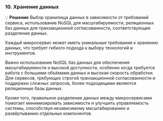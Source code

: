 ### 10. Хранение данных

💡 **Решение**  Выбор хранилища данных в зависимости от требований сервиса, использование NoSQL для масштабируемости, реляционных баз данных для транзакционной согласованности, соответствующее разделение данных.

Каждый микросервис может иметь уникальные требования к хранению данных, что требует гибкого подхода к выбору технологий и инструментов.

Важно использование NoSQL баз данных для обеспечения масштабируемости и высокой доступности, особенно когда требуется работа с большими объёмами данных и высокая скорость обработки. Для сервисов, требующих строгой транзакционной согласованности и поддержки сложных запросов, более подходящими являются реляционные базы данных.

Кроме того, правильное разделение данных между микросервисами помогает минимизировать зависимости и улучшить управляемость системы, способствуя независимому масштабированию и развёртыванию отдельных компонентов.
